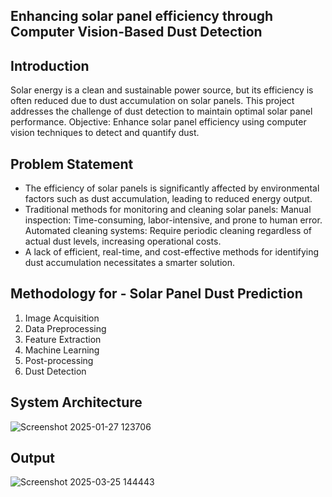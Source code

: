 ## Enhancing solar panel efficiency through Computer Vision-Based Dust Detection 
## Introduction
Solar energy is a clean and sustainable power source, but its efficiency is often reduced due to dust accumulation on solar panels.
This project addresses the challenge of dust detection to maintain optimal solar panel performance.
Objective: Enhance solar panel efficiency using computer vision techniques to detect and quantify dust.
## Problem Statement
- The efficiency of solar panels is significantly affected by environmental factors such as dust accumulation, leading to reduced energy output.
- Traditional methods for monitoring and cleaning solar panels:
     Manual inspection: Time-consuming, labor-intensive, and prone to human error.
     Automated cleaning systems: Require periodic cleaning regardless of actual dust levels, increasing operational costs.
- A lack of efficient, real-time, and cost-effective methods for identifying dust accumulation necessitates a smarter solution.
## Methodology for - Solar Panel Dust Prediction
1. Image Acquisition
2. Data Preprocessing
3. Feature Extraction
4. Machine Learning
5. Post-processing
6. Dust Detection
## System Architecture
![Screenshot 2025-01-27 123706](https://github.com/user-attachments/assets/48fd877e-b9e3-4262-a3d2-502a390bf462)
## Output
![Screenshot 2025-03-25 144443](https://github.com/user-attachments/assets/0b96dc7c-9589-4c7f-bb40-f53731077f42)
